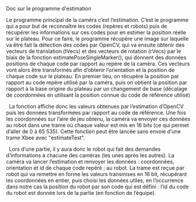 [order]:       # (4)
[title]:       # (Estimation)
[description]: # (Documentation sur l'estimation)

Doc sur le programme d'estimation
  
  
Le programme principal de la caméra c’est l’estimation.
C’est le programme qui a pour but de reconnaître les codes (repères et robots) puis de récupérer les informations sur ces codes pour en estimer la position réelle sur le plateau.
Pour ce faire, le programme récupère une image sur laquelle va être fait la détection des codes par OpenCV, qui va ensuite obtenir des vecteurs de translation (tVecs) et des vecteurs de rotation (rVecs) par le biais de la fonction estimatePoseSingleMarker(), qui donnent des données positions de chaque code par rapport au repère de la caméra.
Ces vecteurs vont alors être transformés afin d’obtenir l’orientation et la position de chaque code sur le plateau.
En premier lieu, on récupère la position par rapport au code repère utilisé par la caméra, puis on obtient la position par rapport à la base origine du plateau par un changement de base (décalage de coordonnées en utilisant la position connue du code de référence utilisé)
  
&nbsp;
La fonction affiche donc les valeurs obtenues par l’estimation d’OpenCV puis les données transformées par rapport au code de référence.
Une fois les coordonnées sur l’aire de jeu obtenu, la caméra va envoyer ces données au robot dans une trame où chaque valeur est mis en 16 bits (ce qui permet d’aller de 0 à 65 535).
Cette fonction peut être lancée sans envoie d’une trame Xbee avec "estimateTest".
  
&nbsp;
Lors d’une partie, il y aura donc le robot qui fait des demandes d’informations à chacune des caméras (les unes après les autres). La caméra va lancer l’estimation et renvoyer les données : coordonnées, orientation et id de chaque code repéré ; au robot. La trame est reçue par robot qui va remettre en forme les valeurs transmises en 16 bit, récupérant les coordonnées en entier, puis choisi les données utiles, en l’occurrence dans notre cas la position du robot par son code qui est défini : l’id du code du robot est donnée lors de la partie (en fonction de l’équipe).
  
